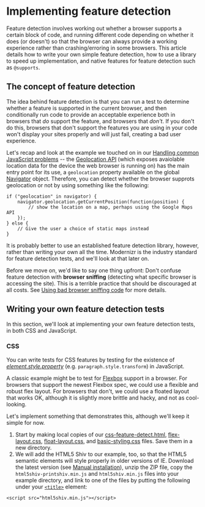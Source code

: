 # Implementing feature detection

Feature detection involves working out whether a browser supports a certain block of code, and running different code depending on whether it does (or doesn't) so that the browser can always provide a working experience rather than crashing/erroring in some browsers. This article details how to write your own simple feature detection, how to use a library to speed up implementation, and native features for feature detection such as `@supports`.

## The concept of feature detection

The idea behind feature detection is that you can run a test to determine whether a feature is supported in the current browser, and then conditionally run code to provide an acceptable experience both in browsers that *do* support the feature, and browsers that *don't*. If you don't do this, browsers that don't support the features you are using in your code won't display your sites properly and will just fail, creating a bad user experience.

Let's recap and look at the example we touched on in our [Handling common JavaScript problems](https://github.com/AndrewSRea/My_Learning_Port/tree/main/JavaScript/Tools_and_Testing/Cross_Browser_Testing/Handling_JavaScript_Problems#handling-common-javascript-problems) -- the [Geolocation API](https://developer.mozilla.org/en-US/docs/Web/API/Geolocation_API) (which exposes avaiolable location data for the device the web browser is running on) has the main entry point for its use, a `geolocation` property available on the global [Navigator](https://developer.mozilla.org/en-US/docs/Web/API/Navigator) object. Therefore, you can detect whether the browser supprots geolocation or not by using something like the following:
```
if ("geolocation" in navigator) {
    navigator.geolocation.getCurrentPosition(function(position) {
        // show the location on a map, perhaps using the Google Maps API
    });
} else {
    // Give the user a choice of static maps instead
}
```
It is probably better to use an established feature detection library, however, rather than writing your own all the time. Modernizr is the industry standard for feature detection tests, and we'll look at that later on.

Before we move on, we'd like to say one thing upfront: Don't confuse feature detection with **browser sniffing** (detecting what specific browser is accessing the site). This is a terrible practice that should be discouraged at all costs. See [Using bad browser sniffing code](https://github.com/AndrewSRea/My_Learning_Port/tree/main/JavaScript/Tools_and_Testing/Cross_Browser_Testing/Handling_JavaScript_Problems#using-bad-browser-sniffing-code) for more details.

## Writing your own feature detection tests

In this section, we'll look at implementing your own feature detection tests, in both CSS and JavaScript.

### CSS

You can write tests for CSS features by testing for the existence of *[element.style.property](https://developer.mozilla.org/en-US/docs/Web/API/HTMLElement/style)* (e.g. `paragraph.style.transform`) in JavaScript.

A classic example might be to test for [Flexbox](https://developer.mozilla.org/en-US/docs/Learn/CSS/CSS_layout/Flexbox) support in a browser. For browsers that support the newest Flexbox spec, we could use a flexible and robust flex layout. For browsers that don't, we could use a floated layout that works OK, although it is slightly more brittle and hacky, and not as cool-looking.

Let's implement something that demonstrates this, although we'll keep it simple for now.

1. Start by making local copies of our [css-feature-detect.html](https://github.com/mdn/learning-area/blob/master/tools-testing/cross-browser-testing/feature-detection/css-feature-detect.html), [flex-layout.css](https://github.com/mdn/learning-area/blob/master/tools-testing/cross-browser-testing/feature-detection/flex-layout.css), [float-layout.css](https://github.com/mdn/learning-area/blob/master/tools-testing/cross-browser-testing/feature-detection/float-layout.css), and [basic-styling.css](https://github.com/mdn/learning-area/blob/master/tools-testing/cross-browser-testing/feature-detection/basic-styling.css) files. Save them in a new directory.
2. We will add the HTML5 Shiv to our example, too, so that the HTML5 semantic elements will style properly in older versions of IE. Download the latest version (see [Manual installation](https://github.com/aFarkas/html5shiv#manual-installation)), unzip the ZIP file, copy the `html5shiv-printshiv.min.js` and `html5shiv.min.js` files into your example directory, and link to one of the files by putting the following under your [`<title>`](https://developer.mozilla.org/en-US/docs/Web/HTML/Element/title) element:
```
<script src="html5shiv.min.js"></script>
```